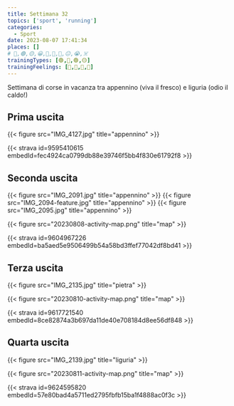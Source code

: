```yaml
---
title: Settimana 32
topics: ['sport', 'running']
categories:
  - Sport
date: 2023-08-07 17:41:34
places: []
# 🔴,🟢,🟡,😀,🙁,🫤,🙂,😐,😭,☠️
trainingTypes: [🟢,🔴,🟢,🟡]
trainingFeelings: [🫤,🫤,🙂,🙂]
---
```

Settimana di corse in vacanza tra appennino (viva il fresco) e liguria (odio il caldo!)
<!--more--> 

## Prima uscita

{{< figure src="IMG_4127.jpg" title="appennino" >}}

{{< strava id=9595410615 embedId=fec4924ca0799db88e39746f5bb4f830e61792f8 >}}

## Seconda uscita

{{< figure src="IMG_2091.jpg" title="appennino" >}}
{{< figure src="IMG_2094-feature.jpg" title="appennino" >}}
{{< figure src="IMG_2095.jpg" title="appennino" >}}

{{< figure src="20230808-activity-map.png" title="map" >}}

{{< strava id=9604967226 embedId=ba5aed5e9506499b54a58bd3ffef77042df8bd41 >}}

## Terza uscita

{{< figure src="IMG_2135.jpg" title="pietra" >}}

{{< figure src="20230810-activity-map.png" title="map" >}}

{{< strava id=9617721540 embedId=8ce82874a3b697da11de40e708184d8ee56df848 >}}

## Quarta uscita

{{< figure src="IMG_2139.jpg" title="liguria" >}}

{{< figure src="20230811-activity-map.png" title="map" >}}

{{< strava id=9624595820 embedId=57e80bad4a5711ed2795fbfb15ba1f4888ac0f3c >}}

